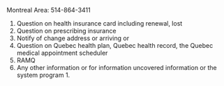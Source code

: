 Montreal Area: 514-864-3411

1. Question on health insurance card including renewal, lost
2. Question on prescribing insurance
3. Notify of change address or arriving or 
4. Question on Quebec health plan, Quebec health record, the Quebec medical appointment scheduler
5. RAMQ
6. Any other information or for information uncovered information or the system program
   1. 